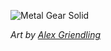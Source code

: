 ![Metal Gear Solid](https://alexgriendling.com/wp-content/uploads/2022/02/Metal_Gear_Solid_Codec.gif)

*Art by [Alex Griendling](https://alexgriendling.com/work/metal-gear-solid-codec-portraits/)*
